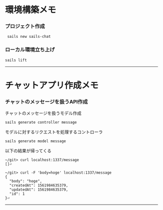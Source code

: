# 環境構築メモ

### プロジェクト作成

``` sails new sails-chat```

### ローカル環境立ち上げ

```sails lift```

---
# チャットアプリ作成メモ

### チャットのメッセージを扱うAPI作成

チャットのメッセージを扱うモデル作成  

```sails generate controller message```

モデルに対するリクエストを処理するコントローラ  

```sails generate model message```

以下の結果が帰ってくる

```
~/git> curl localhost:1337/message
[]⏎
```

```
~/git> curl -F 'body=hoge' localhost:1337/message
{
  "body": "hoge",
  "createdAt": 1561984635379,
  "updatedAt": 1561984635379,
  "id": 1
}⏎
```
---
